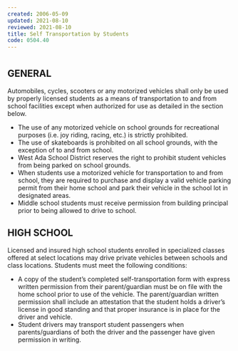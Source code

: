 ```yaml
---
created: 2006-05-09
updated: 2021-08-10
reviewed: 2021-08-10
title: Self Transportation by Students
code: 0504.40
---
```


#  

## GENERAL
Automobiles, cycles, scooters or any motorized vehicles shall only be used by properly licensed students as a means of transportation to and from school facilities except when authorized for use as detailed in the section below.

- The use of any motorized vehicle on school grounds for recreational purposes (i.e. joy riding, racing, etc.) is strictly prohibited.
- The use of skateboards is prohibited on all school grounds, with the exception of to and from school.
- West Ada School District reserves the right to prohibit student vehicles from being parked on school grounds.
- When students use a motorized vehicle for transportation to and from school, they are required to purchase and display a valid vehicle parking permit from their home school and park their vehicle in the school lot in designated areas.
- Middle school students must receive permission from building principal prior to being allowed to drive to school.

## HIGH SCHOOL
Licensed and insured high school students enrolled in specialized classes offered at select locations may drive private vehicles between schools and class locations. Students must meet the following conditions:
- A copy of the student’s completed self-transportation form with express written permission from their parent/guardian must be on file with the home school prior to use of the vehicle. The parent/guardian written permission shall include an attestation that the student holds a driver’s license in good standing and that proper insurance is in place for the driver and vehicle.
- Student drivers may transport student passengers when parents/guardians of both the driver and the passenger have given permission in writing.
